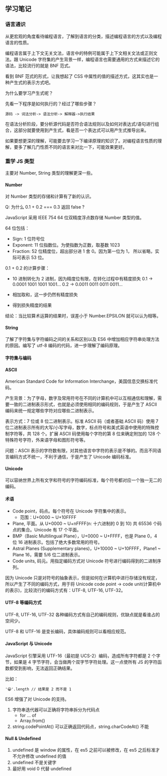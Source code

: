 ## 学习笔记

### 语言通识

从更宏观的角度看待编程语言，了解到语言的分类，描述编程语言的方式以及编程语言的性质。

编程语言属于上下文无关文法，语言中的特例可能属于上下文相关文法或正则文法。跟 Unicode 字符集的产生背景一样，编程语言也需要通用的方式来描述它的语法，比较流行的就是 BNF 范式。

看到 BNF 范式的形式，让我想起了 CSS 中属性的值的描述方式，这其实也是一种产生式的表示方式吧。

为什么要学习产生式呢？

先看一下程序是如何执行的？经过了哪些步骤？

    源码 -> 词法分析-> 语法分析-> 解释器->执行结果

在语法分析阶段，要分析源代码是否符合语法规则以及如何对表达式/语句进行组合，这部分就要使用到产生式，看是否一个表达式可以用产生式推导出来。

如果要想更深的理解，可能要去学习一下编译原理的知识了。对编程语言性质的理解，要多了解几门性质不同的语言来对比一下，可能效果更好。


### 重学 JS 类型

主要对 Number, String 类型的理解更深一些。

#### Number

对 Number 类型的存储和计算有了新的认识。

Q: 为什么 0.1 + 0.2 === 0.3 返回 false ?

JavaScript 采用 IEEE 754 64 位双精度浮点数存储 Number 类型的值。

64 位包括：

- Sign: 1 位符号位
- Exponent: 11 位指数位。为使指数为正数，取基数 1023
- Fraction: 52 位精度位，超出部分进 1 舍 0。因为第一位为 1， 所以省略，实际可表示 53 位。

0.1 + 0.2 的计算步骤：

- 10 进制转化为 2 进制，因为精度位有限，在转化过程中有精度损失
  0.1 -> 0.0001 1001 1001 1001...
  0.2 -> 0.0011 0011 0011 0011...
- 相加取和，这一步仍然有精度损失

- 得到损失精度的结果

结论：当比较算术运算的结果时，误差小于 Number.EPSILON 就可以认为相等。




#### String

了解了字符集与字符编码之间的关系和区别以及 ES6 中增加相应字符串处理方法的原因。编写了 utf-8 编码的代码，进一步理解了编码原理。

#### 字符集与编码

#### ASCII

American Standard Code for Information Interchange，美国信息交换标准代码。

产生背景：为了字母，数字及常用符号在不同的计算机中可以互相通信和理解，需要一致的二进制表示形式，也就是必须使用相同的编码规则，于是产生了 ASCII 编码来统一规定哪些字符对应哪些二进制表示。

表示方式：7 位或 8 位二进制表示。标准 ASCII 码（或者基础 ASCII 码）使用 7 位二进制表示所有的大写/小写字母，数字，标点符号和美式英语中使用的特殊控制字符等，共 128 个。扩展 ASCII 码使用每个字符的第 8 位来确定附加的 128 个特殊符号字符，外来语字母和图形符号等。

问题：ASCII 表示的字符数有限，对其他语言中字符的表示是不够的。而且不同语言编码方式不统一，不利于通信，于是产生了 Unicode 编码标准。

#### Unicode

可以容纳世界上所有文字和符号的字符编码标准，每个符号都对应一个独一无二的编码。

#### 术语

- Code point，码点。每个符号在 Unicode 字符集中的表示。
  - 范围：U+0000 ~ U+10FFFF
- Plane, 平面。从 U+0000 ~ U+nFFFF(n: 十六进制的 0 到 10) 共 65536 个码点的集合。Unicode 有 17 个平面。
- BMP（Basic Multilingual Plane），U+0000 ~ U+FFFF，也是 Plane 0，4 位 16 进制表示。包括了绝大多数常用的符号。
- Astral Planes (Supplementary planes)，U+10000 ~ U+10FFFF，Plane1 ~ Plane 16，需要 5/6 位二进制表示。
- Code units, 码元。用指定编码方式对 Unicode 符号进行编码得到的二进制序列。

因为 Unicode 只是对符号的抽象表示，但是如何在计算机中进行存储没有规定，所以产生了不同的编码方式，用于将 Unicode code point -> code unit(计算机中的表示)，比较流行的编码方式有：UTF-8, UTF-16, UTF-32。

#### UTF-8 等编码方式

UTF-8, UTF-16, UTF-32 各种编码方式有自己的编码规则，优缺点就是看谁占的空间少。

UTF-8 和 UTF-16 是变长编码，具体编码规则可以看相应规范。

#### JavaScript 与 Unicode

JavaScript 引擎采用 UTF-16（最初是 UCS-2）编码，造成所有字符都是 2 个字节，如果是 4 字节字符，会当做两个双字节字符处理。这一点使所有 JS 的字符函数都受到影响，无法返回正确结果。

比如：

    '😁'.length // 结果是 2 而不是 1

ES6 增强了对 Unicode 的支持。

1. 字符串迭代器可以正确将字符串拆分为代码点
   - for ... of
   - Array.from()
2. string.codePointAt() 可以正确返回代码点，string.charCodeAt() 不能




#### Null & Undefined

1. undefined 是 window 的属性，在 es5 之前可以被修改，在 es5 之后标准才不允许修改 undefined 的值
2. undefined 不是关键字
3. 最好用 void 0 代替 undefined
